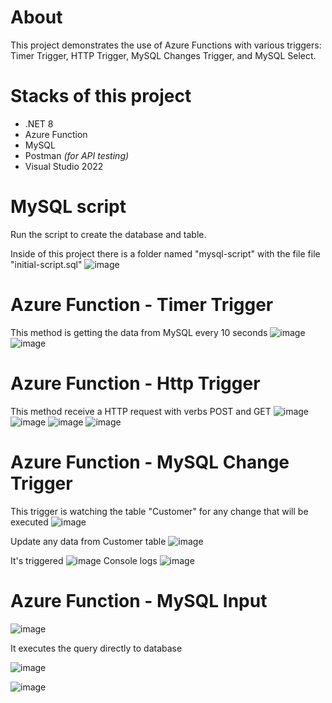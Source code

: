 # About
This project demonstrates the use of Azure Functions with various triggers: Timer Trigger, HTTP Trigger, MySQL Changes Trigger, and MySQL Select.

# Stacks of this project
- .NET 8
- Azure Function
- MySQL
- Postman _(for API testing)_
- Visual Studio 2022

# MySQL script
Run the script to create the database and table. 

Inside of this project there is a folder named "mysql-script" with the file file "initial-script.sql"
![image](https://github.com/user-attachments/assets/db242f41-58eb-49aa-ac5c-4c66904b8b0a)

# Azure Function - Timer Trigger
This method is getting the data from MySQL every 10 seconds
![image](https://github.com/user-attachments/assets/fd0ced04-031b-4478-8fa6-dbdc995db878)
![image](https://github.com/user-attachments/assets/38c41208-2519-48ff-a810-80e5d896960a)

# Azure Function - Http Trigger
This method receive a HTTP request with verbs POST and GET
![image](https://github.com/user-attachments/assets/b942d2d7-f259-40ef-af00-75a8a7e9bc79)
![image](https://github.com/user-attachments/assets/de363af9-cde1-4c5c-8bfc-e86bed7b055f)
![image](https://github.com/user-attachments/assets/5ae86078-d547-4c5a-879a-0c6952b159d9)
![image](https://github.com/user-attachments/assets/d1a7a9f1-faa7-433a-ba4f-8753f15729ca)

# Azure Function - MySQL Change Trigger
This trigger is watching the table "Customer" for any change that will be executed
![image](https://github.com/user-attachments/assets/1f244cdb-3b3a-48f8-93f9-8a141c38c69c)

Update any data from Customer table
![image](https://github.com/user-attachments/assets/0c671af9-54fe-46f5-bedd-775b85ba0ca5)

It's triggered
![image](https://github.com/user-attachments/assets/4b111d71-ba95-482d-83ec-d2b8a8aa9fb8)
Console logs
![image](https://github.com/user-attachments/assets/ea641837-c09b-4146-b4b7-fb584babae7b)

# Azure Function - MySQL Input
![image](https://github.com/user-attachments/assets/050c0fb2-7485-4bc4-bd58-d2179dcdefb2)

It executes the query directly to database

![image](https://github.com/user-attachments/assets/4c1c3b3d-7b99-4cb0-aa76-ad205f0420ca)

![image](https://github.com/user-attachments/assets/a8a8344f-972d-4eac-96fc-04a047677bd9)
